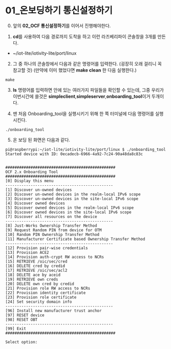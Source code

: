 # 01_온보딩하기 통신설정하기

0. 앞의 **02_OCF 통신설정하기**를 이어서 진행해야한다.

1. **cd**를 사용하여 다음 경로까지 도착을 하고 이런 라즈베리파이 콘솔창을 3개를 만든다.
- ~/iot-lite/iotivity-lite/port/linux

2. 그 중 하나의 콘솔창에서 다음과 같은 명령어를 입력한다. (굉장히 오래 걸리니 꼭 참고할 것) (만약에 이미 했었다면 **make clean** 한 다음 실행한다.)
```
make
```

3. **ls** 명령어를 입력하면 안에 있는 여러가지 파일들을 확인할 수 있는데, 그중 우리가 이번시간에 쓸것은 **simpleclient**,**simpleserver**,**onboarding_tool**이거 두개이다.

4. 맨 처음 Onboarding_tool을 실행시키기 위해 한 쪽 터미널에 다음 명령어를 실행 시킨다.
```
./onboarding_tool
```

5. 온 보딩 된 화면은 다음과 같다.
```
pi@raspberrypi:~/iot-lite/iotivity-lite/port/linux $ ./onboarding_tool
Started device with ID: 0ecadecb-6966-4a92-7c24-90a48da8c83c


################################################
OCF 2.x Onboarding Tool
################################################
[0] Display this menu
-----------------------------------------------
[1] Discover un-owned devices
[2] Discover un-owned devices in the realm-local IPv6 scope
[3] Discover un-owned devices in the site-local IPv6 scope
[4] Discover owned devices
[5] Discover owned devices in the realm-local IPv6 scope
[6] Discover owned devices in the site-local IPv6 scope
[7] Discover all resources on the device
-----------------------------------------------
[8] Just-Works Ownership Transfer Method
[9] Request Random PIN from device for OTM
[10] Random PIN Ownership Transfer Method
[11] Manufacturer Certificate based Ownership Transfer Method
-----------------------------------------------
[12] Provision pair-wise credentials
[13] Provision ACE2
[14] Provision auth-crypt RW access to NCRs
[15] RETRIEVE /oic/sec/cred
[16] DELETE cred by credid
[17] RETRIEVE /oic/sec/acl2
[18] DELETE ace by aceid
[19] RETRIEVE own creds
[20] DELETE own cred by credid
[21] Provision role RW access to NCRs
[22] Provision identity certificate
[23] Provision role certificate
[24] Set security domain info
-----------------------------------------------
[96] Install new manufacturer trust anchor
[97] RESET device
[98] RESET OBT
-----------------------------------------------
[99] Exit
################################################

Select option:

```
